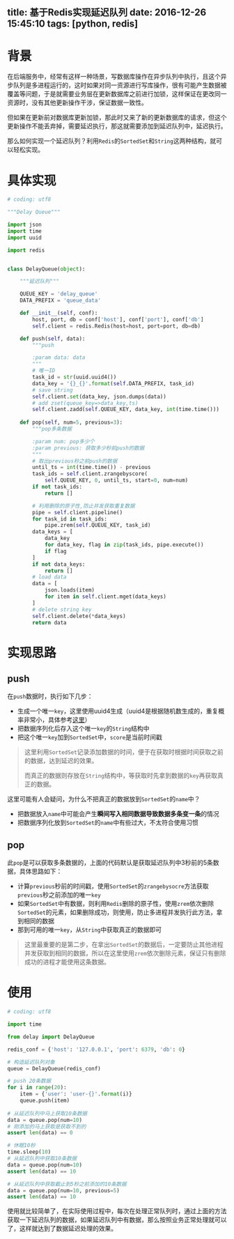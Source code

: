title: 基于Redis实现延迟队列
date: 2016-12-26 15:45:10
tags: [python, redis]
---

# 背景

在后端服务中，经常有这样一种场景，写数据库操作在异步队列中执行，且这个异步队列是多进程运行的，这时如果对同一资源进行写库操作，很有可能产生数据被覆盖等问题，于是就需要业务层在更新数据库之前进行加锁，这样保证在更改同一资源时，没有其他更新操作干涉，保证数据一致性。

但如果在更新前对数据库更新加锁，那此时又来了新的更新数据库的请求，但这个更新操作不能丢弃掉，需要延迟执行，那这就需要添加到延迟队列中，延迟执行。

那么如何实现一个延迟队列？利用`Redis`的`SortedSet`和`String`这两种结构，就可以轻松实现。

# 具体实现

```python
# coding: utf8

"""Delay Queue"""

import json
import time
import uuid

import redis


class DelayQueue(object):

    """延迟队列"""

    QUEUE_KEY = 'delay_queue'
    DATA_PREFIX = 'queue_data'

    def __init__(self, conf):
        host, port, db = conf['host'], conf['port'], conf['db']
        self.client = redis.Redis(host=host, port=port, db=db)

    def push(self, data):
        """push

        :param data: data
        """
        # 唯一ID
        task_id = str(uuid.uuid4())
        data_key = '{}_{}'.format(self.DATA_PREFIX, task_id)
        # save string
        self.client.set(data_key, json.dumps(data))
        # add zset(queue_key=>data_key,ts)
        self.client.zadd(self.QUEUE_KEY, data_key, int(time.time()))
        
    def pop(self, num=5, previous=3):
        """pop多条数据

        :param num: pop多少个
        :param previous: 获取多少秒前push的数据
        """
        # 取出previous秒之前push的数据
        until_ts = int(time.time()) - previous
        task_ids = self.client.zrangebyscore(
            self.QUEUE_KEY, 0, until_ts, start=0, num=num)
        if not task_ids:
            return []

        # 利用删除的原子性,防止并发获取重复数据
        pipe = self.client.pipeline()
        for task_id in task_ids:
            pipe.zrem(self.QUEUE_KEY, task_id)
        data_keys = [
            data_key
            for data_key, flag in zip(task_ids, pipe.execute())
            if flag
        ]
        if not data_keys:
            return []
        # load data
        data = [
            json.loads(item)
            for item in self.client.mget(data_keys)
        ]
        # delete string key
        self.client.delete(*data_keys)
        return data
```

<!-- more -->

# 实现思路

## push

在`push`数据时，执行如下几步：

- 生成一个唯一`key`，这里使用uuid4生成（uuid4是根据随机数生成的，重复概率非常小，具体参考[这里](https://en.wikipedia.org/wiki/Universally_unique_identifier)）
- 把数据序列化后存入这个唯一`key`的`String`结构中
- 把这个唯一`key`加到`SortedSet`中，`score`是当前时间戳

> 这里利用`SortedSet`记录添加数据的时间，便于在获取时根据时间获取之前的数据，达到延迟的效果。
>
> 而真正的数据则存放在`String`结构中，等获取时先拿到数据的`key`再获取真正的数据。

这里可能有人会疑问，为什么不把真正的数据放到`SortedSet`的`name`中？

- 把数据放入`name`中可能会产生**瞬间写入相同数据导致数据多条变一条**的情况
- 把数据序列化放到`SortedSet`的`name`中有些过大，不太符合使用习惯

## pop

此`pop`是可以获取多条数据的，上面的代码默认是获取延迟队列中3秒前的5条数据，具体思路如下：

- 计算`previous`秒前的时间戳，使用`SortedSet`的`zrangebysocre`方法获取`previous`秒之前添加的唯一`key`
- 如果`SortedSet`中有数据，则利用`Redis`删除的原子性，使用`zrem`依次删除`SortedSet`的元素，如果删除成功，则使用，防止多进程并发执行此方法，拿到相同的数据
- 那到可用的唯一`key`，从`String`中获取真正的数据即可

> 这里最重要的是第二步，在拿出`SortedSet`的数据后，一定要防止其他进程并发获取到相同的数据，所以在这里使用`zrem`依次删除元素，保证只有删除成功的进程才能使用这条数据。

# 使用

```python
# coding: utf8

import time

from delay import DelayQueue

redis_conf = {'host': '127.0.0.1', 'port': 6379, 'db': 0}

# 构造延迟队列对象
queue = DelayQueue(redis_conf)

# push 20条数据
for i in range(20):
    item = {'user': 'user-{}'.format(i)}
    queue.push(item)
    
# 从延迟队列中马上获取10条数据
data = queue.pop(num=10)
# 刚添加的马上获取是获取不到的
assert len(data) == 0

# 休眠10秒
time.sleep(10)
# 从延迟队列中获取10条数据
data = queue.pop(num=10)
assert len(data) == 10

# 从延迟队列中获取截止到5秒之前添加的10条数据
data = queue.pop(num=10, previous=5)
assert len(data) == 10
```

使用就比较简单了，在实际使用过程中，每次在处理正常队列时，通过上面的方法获取一下延迟队列的数据，如果延迟队列中有数据，那么按照业务正常处理就可以了，这样就达到了数据延迟处理的效果。

